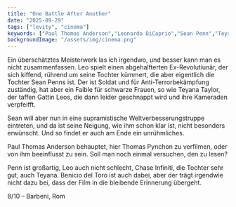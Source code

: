 ```yaml
---
title: "One Battle After Another"
date: "2025-09-29"
tags: ["levity", "cinema"]
keywords: ["Paul Thomas Anderson","Leonardo DiCaprio","Sean Penn","Teyana Taylor","Thomas Pynchon"]
backgroundImage: "/assets/img/cinema.png"
---
```

Ein überschätztes Meisterwerk las ich irgendwo, und besser kann man es nicht zusammenfassen. Leo spielt einen abgehalfterten Ex-Revolutiunär, der sich kiffend, rührend um seine Tochter kümmert, die aber eigentlich die Tochter Sean Penns ist. Der ist Soldat und für Anti-Terrorbekämpfung zuständig, hat aber ein Faible für schwarze Frauen, so wie Teyana Taylor, der taffen Gattin Leos, die dann leider geschnappt wird und ihre Kameraden verpfeifft.

Sean will aber nun in eine supramistische Weltverbesserungstruppe eintreten, und da ist seine Neigung, wie ihm schon klar ist, nicht besonders erwünscht. Und so findet er auch am Ende ein unrühmliches.

Paul Thomas Anderson behauptet, hier Thomas Pynchon zu verfilmen, oder von ihm beeinflusst zu sein. Soll man noch einmal versuchen, den zu lesen?

Penn ist großartig, Leo auch nicht schlecht, Chase Infiniti, die Tochter sehr gut, auch Teyana. Benicio del Toro ist auch dabei, aber der trägt irgendwie nicht dazu bei, dass der Film in die bleibende Erinnerung übergeht.

8/10 – Barbeni, Rom